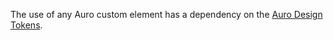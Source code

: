 The use of any Auro custom element has a dependency on the [Auro Design Tokens](https://auro.alaskaair.com/getting-started/developers/design-tokens).
